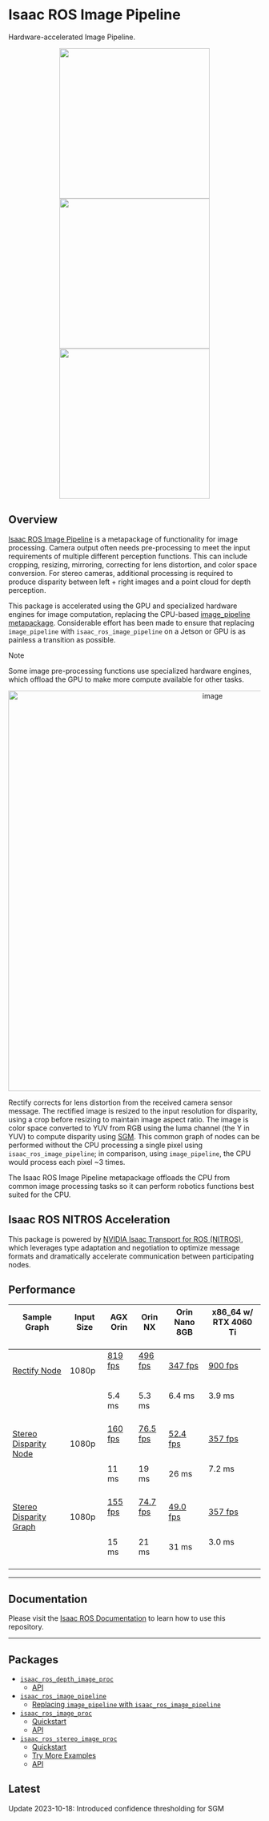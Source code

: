 # Isaac ROS Image Pipeline

Hardware-accelerated Image Pipeline.

<div align="center"><img src="https://media.githubusercontent.com/media/NVIDIA-ISAAC-ROS/.github/main/resources/isaac_ros_docs/repositories_and_packages/isaac_ros_image_pipeline/100_right.jpg/" width="300px"/>
<img src="https://media.githubusercontent.com/media/NVIDIA-ISAAC-ROS/.github/main/resources/isaac_ros_docs/repositories_and_packages/isaac_ros_image_pipeline/300_right_hallway2_rect.png/" width="300px"/></div>
<div align="center"><img src="https://media.githubusercontent.com/media/NVIDIA-ISAAC-ROS/.github/main/resources/isaac_ros_docs/repositories_and_packages/isaac_ros_image_pipeline/300_right_hallway2_gray_rect.png/" width="300px"/></div>

## Overview

[Isaac ROS Image Pipeline](https://github.com/NVIDIA-ISAAC-ROS/isaac_ros_image_pipeline) is a metapackage of functionality for image
processing. Camera output often needs pre-processing to meet the input
requirements of multiple different perception functions. This can
include cropping, resizing, mirroring, correcting for lens distortion,
and color space conversion. For stereo cameras, additional processing is
required to produce disparity between left + right images and a point
cloud for depth perception.

This package is accelerated using the GPU and specialized hardware
engines for image computation, replacing the CPU-based
[image_pipeline metapackage](http://wiki.ros.org/image_pipeline).
Considerable effort has been made to ensure that replacing
`image_pipeline` with `isaac_ros_image_pipeline` on a Jetson or GPU
is as painless a transition as possible.

> [!Note]
> Some image pre-processing functions use specialized
> hardware engines, which offload the GPU to make more compute
> available for other tasks.
<div align="center"><a class="reference internal image-reference" href="https://media.githubusercontent.com/media/NVIDIA-ISAAC-ROS/.github/main/resources/isaac_ros_docs/repositories_and_packages/isaac_ros_image_pipeline/isaac_ros_image_pipeline_nodegraph.png/"><img alt="image" src="https://media.githubusercontent.com/media/NVIDIA-ISAAC-ROS/.github/main/resources/isaac_ros_docs/repositories_and_packages/isaac_ros_image_pipeline/isaac_ros_image_pipeline_nodegraph.png/" width="800px"/></a></div>

Rectify corrects for lens distortion from the received camera sensor
message. The rectified image is resized to the input resolution for
disparity, using a crop before resizing to maintain image aspect ratio.
The image is color space converted to YUV from RGB using the luma
channel (the Y in YUV) to compute disparity using
[SGM](https://en.wikipedia.org/wiki/Semi-global_matching). This
common graph of nodes can be performed without the CPU processing a
single pixel using `isaac_ros_image_pipeline`; in comparison, using
`image_pipeline`, the CPU would process each pixel ~3 times.

The Isaac ROS Image Pipeline metapackage offloads the CPU from common
image processing tasks so it can perform robotics functions best suited
for the CPU.

## Isaac ROS NITROS Acceleration

This package is powered by [NVIDIA Isaac Transport for ROS (NITROS)](https://developer.nvidia.com/blog/improve-perception-performance-for-ros-2-applications-with-nvidia-isaac-transport-for-ros/), which leverages type adaptation and negotiation to optimize message formats and dramatically accelerate communication between participating nodes.

## Performance

| Sample Graph<br/><br/>                                                                                                                               | Input Size<br/><br/>      | AGX Orin<br/><br/>                                                                                                                                         | Orin NX<br/><br/>                                                                                                                                          | Orin Nano 8GB<br/><br/>                                                                                                                                      | x86_64 w/ RTX 4060 Ti<br/><br/>                                                                                                                               |
|------------------------------------------------------------------------------------------------------------------------------------------------------|---------------------------|------------------------------------------------------------------------------------------------------------------------------------------------------------|------------------------------------------------------------------------------------------------------------------------------------------------------------|--------------------------------------------------------------------------------------------------------------------------------------------------------------|---------------------------------------------------------------------------------------------------------------------------------------------------------------|
| [Rectify Node](https://github.com/NVIDIA-ISAAC-ROS/isaac_ros_benchmark/blob/main/scripts/isaac_ros_rectify_node.py)<br/><br/><br/><br/>              | 1080p<br/><br/><br/><br/> | [819 fps](https://github.com/NVIDIA-ISAAC-ROS/isaac_ros_benchmark/blob/main/results/isaac_ros_rectify_node-agx_orin.json)<br/><br/><br/>5.4 ms<br/><br/>   | [496 fps](https://github.com/NVIDIA-ISAAC-ROS/isaac_ros_benchmark/blob/main/results/isaac_ros_rectify_node-orin_nx.json)<br/><br/><br/>5.3 ms<br/><br/>    | [347 fps](https://github.com/NVIDIA-ISAAC-ROS/isaac_ros_benchmark/blob/main/results/isaac_ros_rectify_node-orin_nano.json)<br/><br/><br/>6.4 ms<br/><br/>    | [900 fps](https://github.com/NVIDIA-ISAAC-ROS/isaac_ros_benchmark/blob/main/results/isaac_ros_rectify_node-nuc_4060ti.json)<br/><br/><br/>3.9 ms<br/><br/>    |
| [Stereo Disparity Node](https://github.com/NVIDIA-ISAAC-ROS/isaac_ros_benchmark/blob/main/scripts/isaac_ros_disparity_node.py)<br/><br/><br/><br/>   | 1080p<br/><br/><br/><br/> | [160 fps](https://github.com/NVIDIA-ISAAC-ROS/isaac_ros_benchmark/blob/main/results/isaac_ros_disparity_node-agx_orin.json)<br/><br/><br/>11 ms<br/><br/>  | [76.5 fps](https://github.com/NVIDIA-ISAAC-ROS/isaac_ros_benchmark/blob/main/results/isaac_ros_disparity_node-orin_nx.json)<br/><br/><br/>19 ms<br/><br/>  | [52.4 fps](https://github.com/NVIDIA-ISAAC-ROS/isaac_ros_benchmark/blob/main/results/isaac_ros_disparity_node-orin_nano.json)<br/><br/><br/>26 ms<br/><br/>  | [357 fps](https://github.com/NVIDIA-ISAAC-ROS/isaac_ros_benchmark/blob/main/results/isaac_ros_disparity_node-nuc_4060ti.json)<br/><br/><br/>7.2 ms<br/><br/>  |
| [Stereo Disparity Graph](https://github.com/NVIDIA-ISAAC-ROS/isaac_ros_benchmark/blob/main/scripts/isaac_ros_disparity_graph.py)<br/><br/><br/><br/> | 1080p<br/><br/><br/><br/> | [155 fps](https://github.com/NVIDIA-ISAAC-ROS/isaac_ros_benchmark/blob/main/results/isaac_ros_disparity_graph-agx_orin.json)<br/><br/><br/>15 ms<br/><br/> | [74.7 fps](https://github.com/NVIDIA-ISAAC-ROS/isaac_ros_benchmark/blob/main/results/isaac_ros_disparity_graph-orin_nx.json)<br/><br/><br/>21 ms<br/><br/> | [49.0 fps](https://github.com/NVIDIA-ISAAC-ROS/isaac_ros_benchmark/blob/main/results/isaac_ros_disparity_graph-orin_nano.json)<br/><br/><br/>31 ms<br/><br/> | [357 fps](https://github.com/NVIDIA-ISAAC-ROS/isaac_ros_benchmark/blob/main/results/isaac_ros_disparity_graph-nuc_4060ti.json)<br/><br/><br/>3.0 ms<br/><br/> |

---

## Documentation

Please visit the [Isaac ROS Documentation](https://nvidia-isaac-ros.github.io/repositories_and_packages/isaac_ros_image_pipeline/index.html) to learn how to use this repository.

---

## Packages

* [`isaac_ros_depth_image_proc`](https://nvidia-isaac-ros.github.io/repositories_and_packages/isaac_ros_image_pipeline/isaac_ros_depth_image_proc/index.html)
  * [API](https://nvidia-isaac-ros.github.io/repositories_and_packages/isaac_ros_image_pipeline/isaac_ros_depth_image_proc/index.html#api)
* [`isaac_ros_image_pipeline`](https://nvidia-isaac-ros.github.io/repositories_and_packages/isaac_ros_image_pipeline/isaac_ros_image_pipeline/index.html)
  * [Replacing `image_pipeline` with `isaac_ros_image_pipeline`](https://nvidia-isaac-ros.github.io/repositories_and_packages/isaac_ros_image_pipeline/isaac_ros_image_pipeline/index.html#replacing-image-pipeline-with-isaac-ros-image-pipeline)
* [`isaac_ros_image_proc`](https://nvidia-isaac-ros.github.io/repositories_and_packages/isaac_ros_image_pipeline/isaac_ros_image_proc/index.html)
  * [Quickstart](https://nvidia-isaac-ros.github.io/repositories_and_packages/isaac_ros_image_pipeline/isaac_ros_image_proc/index.html#quickstart)
  * [API](https://nvidia-isaac-ros.github.io/repositories_and_packages/isaac_ros_image_pipeline/isaac_ros_image_proc/index.html#api)
* [`isaac_ros_stereo_image_proc`](https://nvidia-isaac-ros.github.io/repositories_and_packages/isaac_ros_image_pipeline/isaac_ros_stereo_image_proc/index.html)
  * [Quickstart](https://nvidia-isaac-ros.github.io/repositories_and_packages/isaac_ros_image_pipeline/isaac_ros_stereo_image_proc/index.html#quickstart)
  * [Try More Examples](https://nvidia-isaac-ros.github.io/repositories_and_packages/isaac_ros_image_pipeline/isaac_ros_stereo_image_proc/index.html#try-more-examples)
  * [API](https://nvidia-isaac-ros.github.io/repositories_and_packages/isaac_ros_image_pipeline/isaac_ros_stereo_image_proc/index.html#api)

## Latest

Update 2023-10-18: Introduced confidence thresholding for SGM
